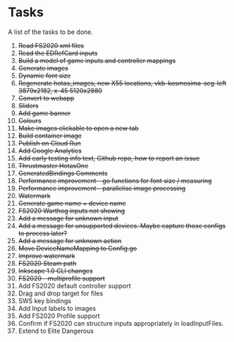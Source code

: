 # Tasks
A list of the tasks to be done.
1. ~~Read FS2020 xml files~~
2. ~~Read the EDRefCard inputs~~
3. ~~Build a model of game inputs and controller mappings~~
4. ~~Generate images~~
5. ~~Dynamic font size~~
6. ~~Regenerate hotas_images, new X55 locations, vkb-kosmosima-scg-left 3879x2182, x-45 5120x2880~~
7. ~~Convert to webapp~~
8. ~~Sliders~~
9.  ~~Add game banner~~
10. ~~Colours~~
11. ~~Make images clickable to open a new tab~~
12. ~~Build container image~~
13. ~~Publish on Cloud Run~~
14. ~~Add Google Analytics~~
15. ~~Add early testing info text, Github repo, how to report an issue~~
16. ~~Thrustmaster HotasOne~~
17. ~~GeneratedBindings Comments~~
18. ~~Performance improvement - go functions for font size / measuring~~
19. ~~Performance improvement - parallelise image processing~~
20. ~~Watermark~~
21. ~~Generate game name + device name~~
22. ~~FS2020 Warthog inputs not showing~~
23. ~~Add a message for unknown input~~
24. ~~Add a message for unsupported devices. Maybe capture those configs to process later?~~
25. ~~Add a message for unknown action~~
26. ~~Move DeviceNameMapping to Config.go~~
27. ~~Improve watermark~~
28. ~~FS2020 Steam path~~
29. ~~Inkscape 1.0 CLI changes~~
30. ~~FS2020 - multiprofile support~~
31. Add FS2020 default controller support
32. Drag and drop target for files
33. SWS key bindings
34. Add Input labels to images
35. Add FS2020 Profile support
36. Confirm if FS2020 can structure inputs appropriately in loadInputFiles.
37. Extend to Elite Dangerous
